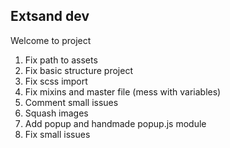 ## Extsand dev

Welcome to project

1. Fix path to assets
2. Fix basic structure project
3. Fix scss import
4. Fix mixins and master file (mess with variables)
5. Comment small issues
6. Squash images
7. Add popup and handmade popup.js module
8. Fix small issues



